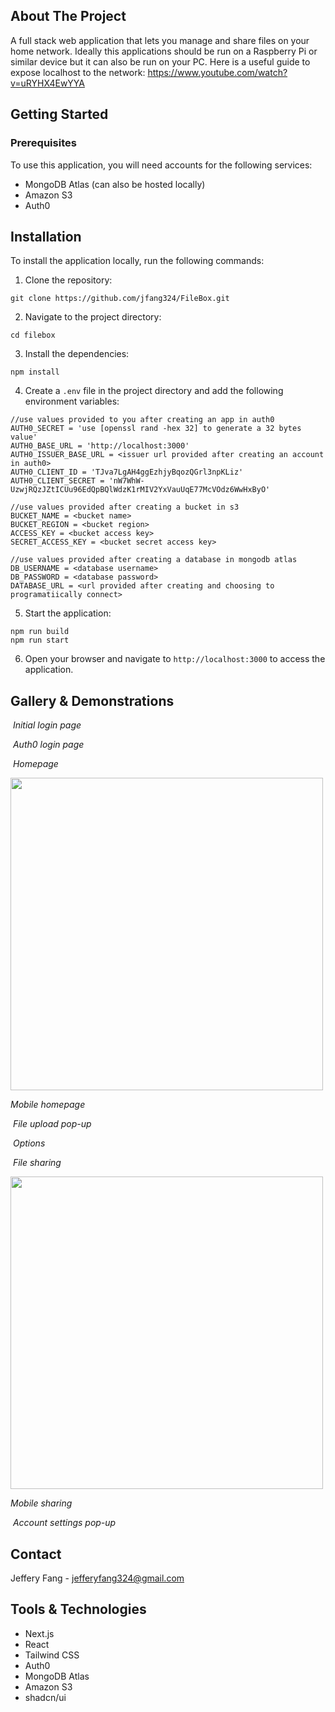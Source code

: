## About The Project

A full stack web application that lets you manage and share files on your home network. Ideally this applications should be run on a Raspberry Pi or similar device but it can also be run on your PC. Here is a useful guide to expose localhost to the network: https://www.youtube.com/watch?v=uRYHX4EwYYA

## Getting Started

### Prerequisites

To use this application, you will need accounts for the following services:

-   MongoDB Atlas (can also be hosted locally)
-   Amazon S3
-   Auth0

## Installation

To install the application locally, run the following commands:

1. Clone the repository:

```
git clone https://github.com/jfang324/FileBox.git
```

2. Navigate to the project directory:

```
cd filebox
```

3. Install the dependencies:

```
npm install
```

4. Create a `.env` file in the project directory and add the following environment variables:

```
//use values provided to you after creating an app in auth0
AUTH0_SECRET = 'use [openssl rand -hex 32] to generate a 32 bytes value'
AUTH0_BASE_URL = 'http://localhost:3000'
AUTH0_ISSUER_BASE_URL = <issuer url provided after creating an account in auth0>
AUTH0_CLIENT_ID = 'TJva7LgAH4ggEzhjyBqozQGrl3npKLiz'
AUTH0_CLIENT_SECRET = 'nW7WhW-UzwjRQzJZtICUu96EdQpBQlWdzK1rMIV2YxVauUqE77McVOdz6WwHxByO'

//use values provided after creating a bucket in s3
BUCKET_NAME = <bucket name>
BUCKET_REGION = <bucket region>
ACCESS_KEY = <bucket access key>
SECRET_ACCESS_KEY = <bucket secret access key>

//use values provided after creating a database in mongodb atlas
DB_USERNAME = <database username>
DB_PASSWORD = <database password>
DATABASE_URL = <url provided after creating and choosing to programatiically connect>
```

5. Start the application:

```
npm run build
npm run start
```

6. Open your browser and navigate to `http://localhost:3000` to access the application.

## Gallery & Demonstrations

<img src=''> </img>
_Initial login page_

<img src=''> </img>
_Auth0 login page_

<img src=''> </img>
_Homepage_

<img src='' width="auto" height="500"> </img>

_Mobile homepage_

<img src=''> </img>
_File upload pop-up_

<img src=''> </img>
_Options_

<img src=''> </img>
_File sharing_

<img src='' width="auto" height="500"> </img>

_Mobile sharing_

<img src=''> </img>
_Account settings pop-up_

## Contact

Jeffery Fang - [jefferyfang324@gmail.com](mailto:jefferyfang324@gmail.com)

## Tools & Technologies

-   Next.js
-   React
-   Tailwind CSS
-   Auth0
-   MongoDB Atlas
-   Amazon S3
-   shadcn/ui
